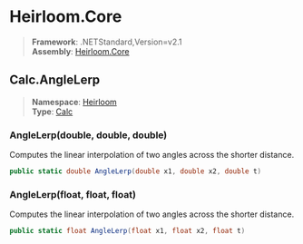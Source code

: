 # Heirloom.Core

> **Framework**: .NETStandard,Version=v2.1  
> **Assembly**: [Heirloom.Core][0]  

## Calc.AngleLerp

> **Namespace**: [Heirloom][0]  
> **Type**: [Calc][1]  

### AngleLerp(double, double, double)

Computes the linear interpolation of two angles across the shorter distance.

```cs
public static double AngleLerp(double x1, double x2, double t)
```

### AngleLerp(float, float, float)

Computes the linear interpolation of two angles across the shorter distance.

```cs
public static float AngleLerp(float x1, float x2, float t)
```

[0]: ../Heirloom.Core.md
[1]: Heirloom.Calc.md

